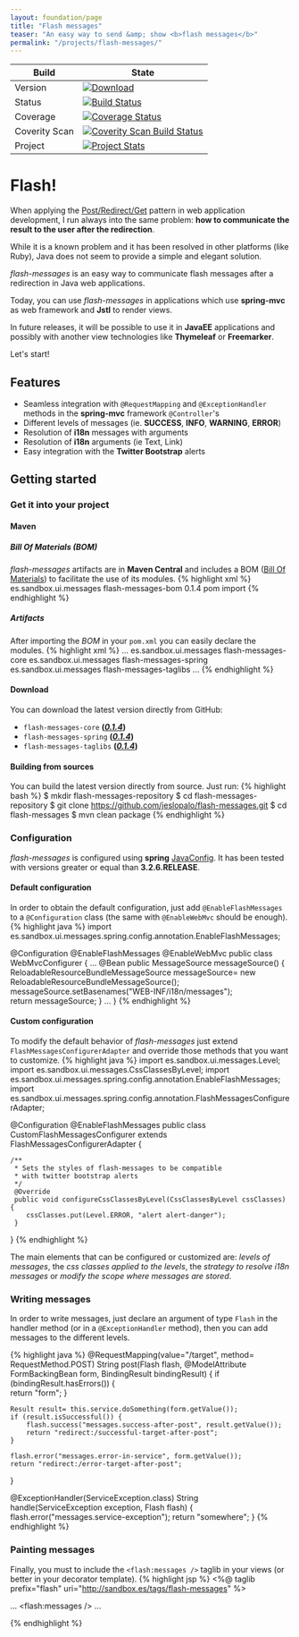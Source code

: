 ```yaml
---
layout: foundation/page
title: "Flash messages"
teaser: "An easy way to send &amp; show <b>flash messages</b>"
permalink: "/projects/flash-messages/"
---
```




|Build| State |
|--------|--------|
|Version| [ ![Download](https://api.bintray.com/packages/jeslopalo/sandbox-maven-repository/flash-messages/images/download.svg) ](https://bintray.com/jeslopalo/sandbox-maven-repository/flash-messages/_latestVersion)|
|Status |[![Build Status](https://travis-ci.org/jeslopalo/flash-messages.svg?branch=master)](https://travis-ci.org/jeslopalo/flash-messages)     |
|Coverage |[![Coverage Status](https://coveralls.io/repos/jeslopalo/flash-messages/badge.png?branch=master)](https://coveralls.io/r/jeslopalo/flash-messages?branch=master)|
|Coverity Scan |[![Coverity Scan Build Status](https://scan.coverity.com/projects/2142/badge.svg?branch=master)](https://scan.coverity.com/projects/2142?branch=master)|
|Project|[![Project Stats](https://www.ohloh.net/p/flash-messages/widgets/project_thin_badge.gif)](https://www.ohloh.net/p/flash-messages) |

# Flash!
When applying the [Post/Redirect/Get](http://kcy.me/15fxw) pattern in web application development, I run always into the same problem: __how to communicate the result to the user after the redirection__.

While it is a known problem and it has been resolved in other platforms (like Ruby), Java does not seem to provide a simple and elegant solution.

*flash-messages* is an easy way to communicate flash messages after a redirection in Java web applications.

Today, you can use *flash-messages* in applications which use **spring-mvc** as web framework and **Jstl** to render views. 

In future releases, it will be possible to use it in **JavaEE** applications and possibly with another view technologies like **Thymeleaf** or **Freemarker**.

Let's start!

## Features
- Seamless integration with ```@RequestMapping``` and ```@ExceptionHandler``` methods in the **spring-mvc** framework ```@Controller```'s
- Different levels of messages (ie. __SUCCESS__, __INFO__, __WARNING__, __ERROR__) 
- Resolution of __i18n__ messages with arguments
- Resolution of __i18n__ arguments (ie Text, Link) 
- Easy integration with the **Twitter Bootstrap** alerts
 

## Getting started

### Get it into your project

#### Maven

##### Bill Of Materials (BOM)
*flash-messages* artifacts are in **Maven Central** and includes a BOM ([Bill Of Materials](http://kcy.me/15g1b)) to facilitate the use of its modules.
{% highlight xml %}
<dependencyManagement>
    <dependencies>
        <dependency>
          <groupId>es.sandbox.ui.messages</groupId>
          <artifactId>flash-messages-bom</artifactId>
          <version>0.1.4</version>
          <type>pom</type>
          <scope>import</scope>
        </dependency>
    </dependencies>
</dependencyManagement>
{% endhighlight %}

##### Artifacts
After importing the *BOM* in your `pom.xml` you can easily declare the modules.
{% highlight xml %}
<dependencies>
    ...
    <dependency>
        <groupId>es.sandbox.ui.messages</groupId>
        <artifactId>flash-messages-core</artifactId>
    </dependency>
    <dependency>
        <groupId>es.sandbox.ui.messages</groupId>
        <artifactId>flash-messages-spring</artifactId>
    </dependency>
    <dependency>
        <groupId>es.sandbox.ui.messages</groupId>
        <artifactId>flash-messages-taglibs</artifactId>
    </dependency>
    ...
</dependencies>
{% endhighlight %}

#### Download
You can download the latest version directly from GitHub:

 - `flash-messages-core`        **(_[0.1.4](https://repo1.maven.org/maven2/es/sandbox/ui/messages/flash-messages-core/0.1.4/flash-messages-core-0.1.4.jar)_)**
 - `flash-messages-spring`      **(_[0.1.4](https://repo1.maven.org/maven2/es/sandbox/ui/messages/flash-messages-spring/0.1.4/flash-messages-spring-0.1.4.jar)_)**
 - `flash-messages-taglibs`     **(_[0.1.4](https://repo1.maven.org/maven2/es/sandbox/ui/messages/flash-messages-taglibs/0.1.4/flash-messages-taglibs-0.1.4.jar)_)**

#### Building from sources
You can build the latest version directly from source. Just run:
{% highlight bash %}
$ mkdir flash-messages-repository
$ cd flash-messages-repository
$ git clone https://github.com/jeslopalo/flash-messages.git
$ cd flash-messages
$ mvn clean package
{% endhighlight %}

### Configuration
*flash-messages* is configured using **spring** [JavaConfig](http://kcy.me/15fuu). It has been tested with versions greater or equal than **3.2.6.RELEASE**.

#### Default configuration
In order to obtain the default configuration, just add ```@EnableFlashMessages``` to a ```@Configuration``` class (the same with ```@EnableWebMvc``` should be enough).
{% highlight java %}
import es.sandbox.ui.messages.spring.config.annotation.EnableFlashMessages;
   
@Configuration
@EnableFlashMessages
@EnableWebMvc
public class WebMvcConfigurer {
    ...
    @Bean
    public MessageSource messageSource() {      
        ReloadableResourceBundleMessageSource messageSource= new ReloadableResourceBundleMessageSource();
        messageSource.setBasenames("WEB-INF/i18n/messages");        
        return messageSource;
    }
    ...
}
{% endhighlight %}

#### Custom configuration
To modify the default behavior of *flash-messages* just extend ```FlashMessagesConfigurerAdapter``` and override those methods that you want to customize.
{% highlight java %}
import es.sandbox.ui.messages.Level;
import es.sandbox.ui.messages.CssClassesByLevel;
import es.sandbox.ui.messages.spring.config.annotation.EnableFlashMessages;
import es.sandbox.ui.messages.spring.config.annotation.FlashMessagesConfigurerAdapter;

@Configuration
@EnableFlashMessages
public class CustomFlashMessagesConfigurer extends FlashMessagesConfigurerAdapter {

    /**
     * Sets the styles of flash-messages to be compatible 
     * with twitter bootstrap alerts
     */
     @Override
     public void configureCssClassesByLevel(CssClassesByLevel cssClasses) {
        cssClasses.put(Level.ERROR, "alert alert-danger");
     }
}
{% endhighlight %}

The main elements that can be configured or customized are:  _levels of messages_, the _css classes applied to the levels_, the _strategy to resolve i18n messages_ or _modify the scope where messages are stored_.

### Writing messages
In order to write messages, just declare an argument of type ```Flash``` in the handler method (or in a ```@ExceptionHandler``` method), then you can add messages to the different levels.

{% highlight java %}
@RequestMapping(value="/target", method= RequestMethod.POST)
String post(Flash flash, @ModelAttribute FormBackingBean form, BindingResult bindingResult) {
    if (bindingResult.hasErrors()) {        
        return "form";
    }
    
    Result result= this.service.doSomething(form.getValue());
    if (result.isSuccessful()) {
        flash.success("messages.success-after-post", result.getValue());
        return "redirect:/successful-target-after-post";
    }
    
    flash.error("messages.error-in-service", form.getValue());
    return "redirect:/error-target-after-post";
}

@ExceptionHandler(ServiceException.class)
String handle(ServiceException exception, Flash flash) {
    flash.error("messages.service-exception");
    return "somewhere";
}
{% endhighlight %}

### Painting messages
Finally, you must to include the ```<flash:messages />``` taglib in your views (or better in your decorator template).
{% highlight jsp %}
<%@ taglib prefix="flash" uri="http://sandbox.es/tags/flash-messages" %>

...
<flash:messages />
...

{% endhighlight %}
